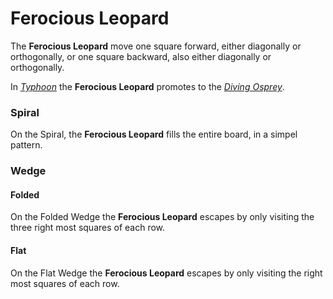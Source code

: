 # Ferocious Leopard

The **Ferocious Leopard** move one square forward, either diagonally
or orthogonally, or one square backward, also either diagonally or
orthogonally.

In [*Typhoon*](#chess-v:rules/typhoon-revised) the 
**Ferocious Leopard** promotes to the 
[*Diving Osprey*](diving_osprey.html).

### Spiral

On the Spiral, the **Ferocious Leopard** fills the entire board, in
a simpel pattern.

### Wedge

#### Folded

On the Folded Wedge the **Ferocious Leopard** escapes by only visiting
the three right most squares of each row.

#### Flat

On the Flat Wedge the **Ferocious Leopard** escapes by only visiting
the right most squares of each row.
